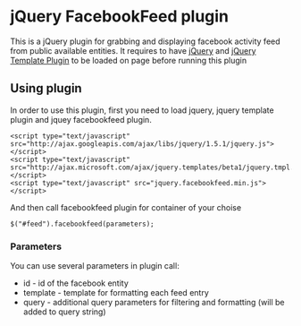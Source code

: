 # jQuery FacebookFeed plugin

This is a jQuery plugin for grabbing and displaying facebook activity feed from public available entities.
It requires to have [jQuery](http://jquery.com/) and 
[jQuery Template Plugin](https://github.com/jquery/jquery-tmpl) to be loaded on page before running this plugin

## Using plugin

In order to use this plugin, first you need to load jquery, jquery template plugin and jquey facebookfeed plugin.

    <script type="text/javascript" src="http://ajax.googleapis.com/ajax/libs/jquery/1.5.1/jquery.js"></script>
    <script type="text/javascript" src="http://ajax.microsoft.com/ajax/jquery.templates/beta1/jquery.tmpl.js"></script>
    <script type="text/javascript" src="jquery.facebookfeed.min.js"></script>

And then call facebookfeed plugin for container of your choise

    $("#feed").facebookfeed(parameters);

### Parameters

You can use several parameters in plugin call:
* id - id of the facebook entity
* template - template for formatting each feed entry
* query - additional query parameters for filtering and formatting (will be added to query string)

